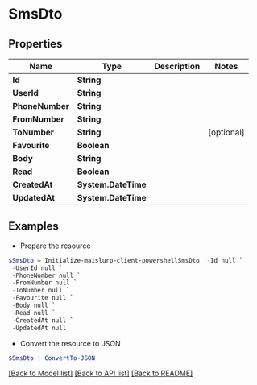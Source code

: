 # SmsDto
## Properties

Name | Type | Description | Notes
------------ | ------------- | ------------- | -------------
**Id** | **String** |  | 
**UserId** | **String** |  | 
**PhoneNumber** | **String** |  | 
**FromNumber** | **String** |  | 
**ToNumber** | **String** |  | [optional] 
**Favourite** | **Boolean** |  | 
**Body** | **String** |  | 
**Read** | **Boolean** |  | 
**CreatedAt** | **System.DateTime** |  | 
**UpdatedAt** | **System.DateTime** |  | 

## Examples

- Prepare the resource
```powershell
$SmsDto = Initialize-maislurp-client-powershellSmsDto  -Id null `
 -UserId null `
 -PhoneNumber null `
 -FromNumber null `
 -ToNumber null `
 -Favourite null `
 -Body null `
 -Read null `
 -CreatedAt null `
 -UpdatedAt null
```

- Convert the resource to JSON
```powershell
$SmsDto | ConvertTo-JSON
```

[[Back to Model list]](../README#documentation-for-models) [[Back to API list]](../README#documentation-for-api-endpoints) [[Back to README]](../README)

